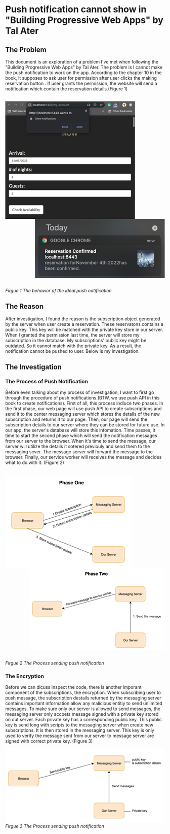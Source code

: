 # Push notification cannot show in "Building Progressive Web Apps" by Tal Ater

## The Problem
This document is an exploration of a problem I've met when following the "Building Progressive Web Apps" by Tal Ater. The problem is I cannot make the push notification to work on the app. According to the chapter 10 in the book, it supposes to ask user for permission after user clicks the making reservation button . If user grants the permission, the website will send a notification which contain the reservation details.(Figure 1)
<br/>
<br/>

<img align="left" src="imgs/notification-2.png"  alt="Notification firgue" width="410px" height="auto">
<img align="right" src="imgs/notification-1.png"  alt="Notification firgue" width="410px" height="auto">

<br clear="both"/>
<br />

*Firgue 1 The behavior of the ideal push notification*

## The Reason
After investigation, I found the reason is the subscription object generated by the server when user create a reservation. These reservatons contains a public key. This key will be matched with the private key store in our server. When I granted the permission last time, the server will store my subscription in the database. My subscriptions' public key might be outdated. So it cannot match with the private key. As a result, the notification cannot be pushed to user. Below is my investigation.

## The Investigation 

### The Process of Push Notification
Before even talking about my process of investigation, I want to first go through the procedure of push notifications.(BTW, we use push API in this book to create notifications). First of all, this process indluce two phases. In the first phase, our web page will use push API to create subscriptions and send it to the center messaging server which stores the details of the new subscription and returns it to our page. Then, our page will send the subscription details to our server where they can be stored for future use. In our app, the server's database will store this infomation. Time passes, it time to start the second phase which will send the notification messages from our server to the browser. When it's time to send the message, our server will utilize the details it sotered previouly and send them to the messaging sever. The message server will forward the message to the browser. Finally, our service worker will receives the message and decides what to do with it. (Figure 2)
<br/>
<br/>

<img align="left" src="imgs/phase-1.png"  alt="Notification firgue" width="400px" height="auto">
<img align="right" src="imgs/phase-2.png"  alt="Notification firgue" width="430px" height="auto">

<br clear="both"/>
<br />

*Firgue 2 The Process sending push notification*

### The Encryption
Before we can dicuss inspect the code, there is another imporant component of the subscriptions, the encryption. When subscribing user to push message, the subscription destails returned by the messaging server contains important information allow any malicious entitiy to send unlimited messages. To make sure only our server is allowed to send messages, the messaging server only accpets message signed with a private key stored on out server. Each private key has a corresponding public key. This public key is send long with scripts to the messaging server when create new subscriptions. It is then stored in the messaging server. This key is only used to verify the message sent from our server to message server are signed with correct private key. (Figure 3)

![Phase 3](imgs/phase-3.png)
*Firgue 3 The Process sending push notification*

